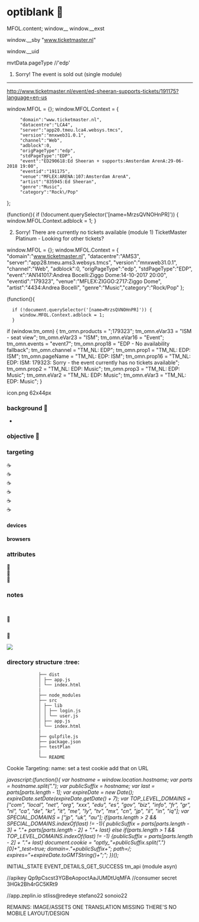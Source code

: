 # optiblank  :rocket:

MFOL.content;
window__
window.__exst

window.__sby 
"www.ticketmaster.nl"

window.__uid


mvtData.pageType //'edp'


1) Sorry! The event is sold out (single module)
-----------------------------------------------
http://www.ticketmaster.nl/event/ed-sheeran-supports-tickets/191175?language=en-us

window.MFOL = {};
   window.MFOL.Context = {

         "domain":"www.ticketmaster.nl",
         "datacentre":"LCA4",
         "server":"app20.tmeu.lca4.websys.tmcs",
         "version":"mnxweb31.0.1",
         "channel":"Web",
         "adblock":0,
         "origPageType":"edp",
         "stdPageType":"EDP",
         "event":"ED290618:Ed Sheeran + supports:Amsterdam ArenA:29-06-2018 19:00",
         "eventid":"191175",
         "venue":"MFLEX:ARENA:107:Amsterdam ArenA",
         "artist":"835945:Ed Sheeran",
         "genre":"Music",
         "category":"Rock\/Pop"
   };

   (function(){
      if (!document.querySelector('[name=MrzsQVNOHnPR]')) {
         window.MFOL.Context.adblock = 1;
      }


2) Sorry! There are currently no tickets available (module 1)
   TicketMaster Platinum - Looking for other tickets?

window.MFOL = {};
   window.MFOL.Context = {
         "domain":"www.ticketmaster.nl",
         "datacentre":"AMS3",
         "server":"app28.tmeu.ams3.websys.tmcs",
         "version":"mnxweb31.0.1",
         "channel":"Web",
         "adblock":0,
         "origPageType":"edp",
         "stdPageType":"EDP",
         "event":"AN141017:Andrea Bocelli:Ziggo Dome:14-10-2017 20:00",
         "eventid":"179323",
         "venue":"MFLEX:ZIGGO:2717:Ziggo Dome",
         "artist":"4434:Andrea Bocelli",
         "genre":"Music","category":"Rock\/Pop"
   };

   (function(){

      if (!document.querySelector('[name=MrzsQVNOHnPR]')) {
         window.MFOL.Context.adblock = 1;
      }   



if (window.tm_omn) {
tm_omn.products = ";179323";
tm_omn.eVar33 = "ISM - seat view";
tm_omn.eVar23 = "ISM";
tm_omn.eVar16 = "Event";
tm_omn.events = "event7";
tm_omn.prop18 = "EDP - No availability fallback";
tm_omn.channel = "TM_NL: EDP";
tm_omn.prop1 = "TM_NL: EDP: ISM";
tm_omn.pageName = "TM_NL: EDP: ISM";
tm_omn.prop16 = "TM_NL: EDP: ISM: 179323: Sorry - the event currently has no tickets available";
tm_omn.prop2 = "TM_NL: EDP: Music";
tm_omn.prop3 = "TM_NL: EDP: Music";
tm_omn.eVar2 = "TM_NL: EDP: Music";
tm_omn.eVar3 = "TM_NL: EDP: Music";
} 

icon.png
62x44px





### background  :bell:
- 


### objective :book:


### targeting
   :coffee:          
   :coffee:         
  :coffee:        
  :coffee:         
  :coffee:         
  :coffee:            

#### devices


#### browsers

### attributes
 :pill:        
 :pill:          
 :pill:          


### notes


<br/>

<kbd></kbd>  :rocket:     

![]() 


<kbd></kbd>  :rocket:     

![](/) 



### directory structure :tree:

```
			├── dist
			│ ├── app.js
			│ └── index.html
			|
			├── node_modules
			├── src
			│ ├── lib
			│ │ ├── login.js
			│ │ └── user.js
			│ ├── app.js
			│ └── index.html
			|
			├── gulpfile.js
			├── package.json
			├── testPlan
			|
			└── README

```
Cookie Targeting:
name: set a test cookie
add that on URL

<em>javascript:(function(){ var hostname = window.location.hostname; var parts = hostname.split("."); var publicSuffix = hostname; var last = parts[parts.length - 1]; var expireDate = new Date(); expireDate.setDate(expireDate.getDate() + 7); var TOP_LEVEL_DOMAINS = ["com", "local", "net", "org", "xxx", "edu", "es", "gov", "biz", "info", "fr", "gr", "nl", "ca", "de", "kr", "it", "me", "ly", "tv", "mx", "cn", "jp", "il", "in", "iq"]; var SPECIAL_DOMAINS = ["jp", "uk", "au"]; if(parts.length > 2 && SPECIAL_DOMAINS.indexOf(last) != -1){ publicSuffix = parts[parts.length - 3] + "."+ parts[parts.length - 2] + "."+ last} else if(parts.length > 1 && TOP_LEVEL_DOMAINS.indexOf(last) != -1) {publicSuffix = parts[parts.length - 2] + "."+ last} document.cookie = "optly_"+publicSuffix.split(".")[0]+"_test=true; domain=."+publicSuffix+"; path=/; expires="+expireDate.toGMTString()+";"; })();</em>

INITIAL_STATE
EVENT_DETAILS_GET_SUCCESS
tm_api (module asyn)

//apikey
Qp9pCscst3YGBeAopoctAaJUMDtUqMFA
//consumer secret
3HGk2Bh4rGC5KRt9

//app.zeplin.io
stliss@redeye
stefano22
sonoio22



REMAINS:
IMAGE/ASSETS
ONE TRANSLATION MISSING
THERE'S NO MOBILE LAYOUT/DESIGN

